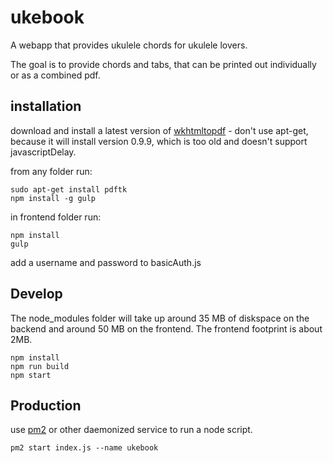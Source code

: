 # ukebook
A webapp that provides ukulele chords for ukulele lovers.  

The goal is to provide chords and tabs, that can be printed 
out individually or as a combined pdf.

## installation

download and install a latest version of [wkhtmltopdf](http://wkhtmltopdf.org/downloads.html) - don't use apt-get, because it will install version 0.9.9, which is too old and doesn't support javascriptDelay.

from any folder run:

    sudo apt-get install pdftk  
    npm install -g gulp
    
in frontend folder run:

    npm install  
    gulp  

add a username and password to basicAuth.js

## Develop

The node_modules folder will take up around 35 MB of diskspace on the backend and around 50 MB on the frontend. The frontend footprint is about 2MB.

    npm install  
    npm run build  
    npm start  

## Production

use [pm2](http://pm2.keymetrics.io/) or other daemonized service to run a node script.

    pm2 start index.js --name ukebook
